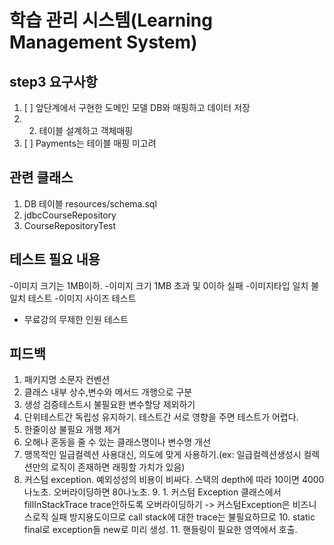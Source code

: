 # 학습 관리 시스템(Learning Management System)

## step3 요구사항

1. [ ] 앞단계에서 구현한 도메인 모델 DB와 매핑하고 데이터 저장
2. 
   2. 테이블 설계하고 객체매핑
2. [ ] Payments는 테이블 매핑 미고려

## 관련 클래스

1. DB 테이블 resources/schema.sql
2. jdbcCourseRepository
3. CourseRepositoryTest



## 테스트 필요 내용

-이미지 크기는 1MB이하.
-이미지 크기 1MB 초과 및 0이하 실패
-이미지타입 일치 불일치 테스트
-이미지 사이즈 테스트

- 무료강의 무제한 인원 테스트

## 피드백

1. 패키지명 소문자 컨벤션
2. 클래스 내부 상수,변수와 메서드 개행으로 구분
3. 생성 검증테스트시 불필요한 변수할당 제외하기
4. 단위테스트간 독립성 유지하기. 테스트간 서로 영향을 주면 테스트가 어렵다.
5. 한줄이상 불필요 개행 제거
6. 오해나 혼동을 줄 수 있는 클래스명이나 변수명 개선
7. 맹목적인 일급컬렉션 사용대신, 의도에 맞게 사용하기.(ex: 일급컬렉션생성시 컬렉션만의 로직이 존재하면 래핑할 가치가 있음)
8. 커스텀 exception. 예외성성의 비용이 비싸다. 스택의 depth에 따라 10이면 4000나노초. 오버라이딩하면 80나노초.
    9.
        1. 커스텀 Exception 클래스에서 fillInStackTrace trace안하도록 오버라이딩하기 -> 커스텀Exception은 비즈니스로직 실패 방지용도이므로 call stack에 대한
           trace는 불필요하므로
    10. static final로 exception들 new로 미리 생성.
    11. 핸들링이 필요한 영역에서 호출.